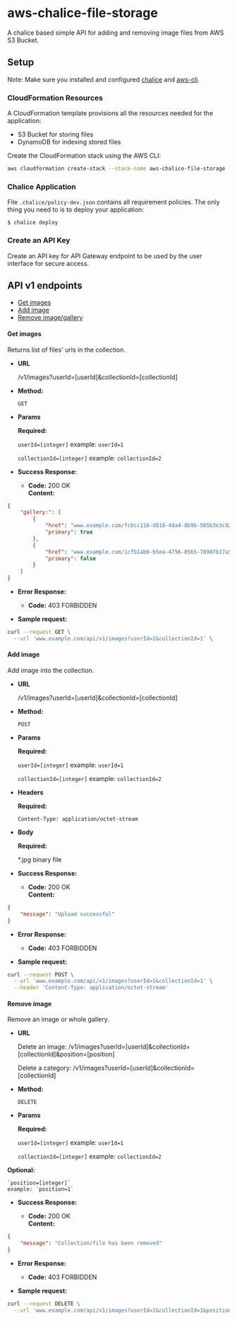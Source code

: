 # aws-chalice-file-storage

A chalice based simple API for adding and removing image files from AWS S3 Bucket.

## Setup

Note: Make sure you installed and configured [chalice](https://github.com/aws/chalice) and [aws-cli](https://github.com/aws/aws-cli).

### CloudFormation Resources

A CloudFormation template provisions all the resources needed for the application:
* S3 Bucket for storing files
* DynamoDB for indexing stored files

Create the CloudFormation stack using the AWS CLI:

```bash
aws cloudformation create-stack --stack-name aws-chalice-file-storage --template-body file://cloudformation.json 
```

### Chalice Application

File `.chalice/policy-dev.json` contains all requirement policies. The only thing you need to is to deploy your application:

```
$ chalice deploy
```

### Create an API Key

Create an API key for API Gateway endpoint to be used by the user
interface for secure access.

## API v1 endpoints 

* [Get images](#get-images) 
* [Add image](#add-image) 
* [Remove image/gallery](#remove-image) 

#### Get images
  
  Returns list of files' urls in the collection.

* **URL**

  /v1/images?userId=[userId]&collectionId=[collectionId]

* **Method:**

  `GET`
  

*  **Params**

   **Required:**
 
    `userId=[integer]`
    example: `userId=1`
   
    `collectionId=[integer]`
    example: `collectionId=2`
	

* **Success Response:**

  * **Code:** 200 OK <br />
    **Content:**
```json
{
    "gallery:": [
        {
            "href": "www.example.com/fcbcc116-d818-4da4-8b9b-585b3e3c92a4.jpg",
            "primary": true
        },
        {
            "href": "www.example.com/1cfb1ab6-b5ea-4756-8565-78987b17a58b.jpg",
            "primary": false
        }
    ]
}
```
 
* **Error Response:**

  * **Code:** 403 FORBIDDEN
  
* **Sample request:**
    
```bash
curl --request GET \
  --url 'www.example.com/api/v1/images?userId=1&collectionId=1' \
```

#### Add image
  
  Add image into the collection.

* **URL**

  /v1/images?userId=[userId]&collectionId=[collectionId]

* **Method:**

  `POST`
  

*  **Params**

   **Required:**
 
    `userId=[integer]`
    example: `userId=1`
   
    `collectionId=[integer]`
    example: `collectionId=2`
	
*  **Headers**
   
   **Required:** 
	
	`Content-Type: application/octet-stream`

* **Body**

  **Required:**
  
  *.jpg binary file

* **Success Response:**

  * **Code:** 200 OK <br />
    **Content:**
```json
{
    "message": "Upload successful"
}
```
 
* **Error Response:**

  * **Code:** 403 FORBIDDEN
  
* **Sample request:**
    
```bash
curl --request POST \
  --url 'www.example.com/api/v1/images?userId=1&collectionId=1' \
  --header 'Content-Type: application/octet-stream'
```

#### Remove image
  
Remove an image or whole gallery.

* **URL**

  Delete an image:
  /v1/images?userId=[userId]&collectionId=[collectionId]&position=[position]

	Delete a category:
	/v1/images?userId=[userId]&collectionId=[collectionId]

* **Method:**

  `DELETE`

*  **Params**

   **Required:**
 
    `userId=[integer]`
    example: `userId=1`
   
    `collectionId=[integer]`
    example: `collectionId=2`
  
  **Optional:**
  
	`position=[integer]`
	example: `position=1`

* **Success Response:**

  * **Code:** 200 OK <br />
    **Content:**
```json
{
    "message": "Collection/file has been removed"
}
```
 
* **Error Response:**

  * **Code:** 403 FORBIDDEN 
  
* **Sample request:**
    
```bash
curl --request DELETE \
  --url 'www.example.com/api/v1/images?userId=1&collectionId=1&position=1' \
```

